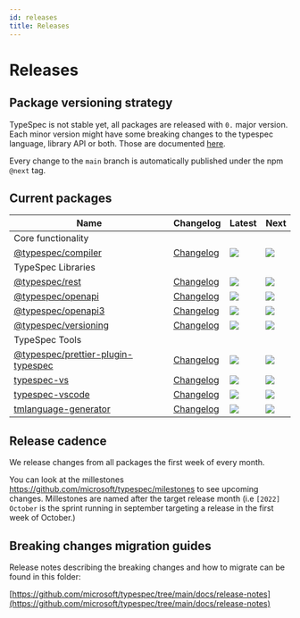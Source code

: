 ```yaml
---
id: releases
title: Releases
---
```


# Releases

## Package versioning strategy

TypeSpec is not stable yet, all packages are released with `0.` major version. Each minor version might have some breaking changes to the typespec language, library API or both. Those are documented [here](../release-notes).

Every change to the `main` branch is automatically published under the npm `@next` tag.

## Current packages

| Name                                               | Changelog                        | Latest                                                                                                                                   | Next                                                                      |
| -------------------------------------------------- | -------------------------------- | ---------------------------------------------------------------------------------------------------------------------------------------- | ------------------------------------------------------------------------- |
| Core functionality                                 |                                  |                                                                                                                                          |                                                                           |
| [@typespec/compiler][compiler_src]                 | [Changelog][compiler_chg]        | [![](https://img.shields.io/npm/v/@typespec/compiler)](https://www.npmjs.com/package/@typespec/compiler)                                 | ![](https://img.shields.io/npm/v/@typespec/compiler/next)                 |
| TypeSpec Libraries                                 |                                  |                                                                                                                                          |                                                                           |
| [@typespec/rest][rest_src]                         | [Changelog][rest_chg]            | [![](https://img.shields.io/npm/v/@typespec/rest)](https://www.npmjs.com/package/@typespec/rest)                                         | ![](https://img.shields.io/npm/v/@typespec/rest/next)                     |
| [@typespec/openapi][openapi_src]                   | [Changelog][openapi_chg]         | [![](https://img.shields.io/npm/v/@typespec/openapi)](https://www.npmjs.com/package/@typespec/openapi)                                   | ![](https://img.shields.io/npm/v/@typespec/openapi/next)                  |
| [@typespec/openapi3][openapi3_src]                 | [Changelog][openapi3_chg]        | [![](https://img.shields.io/npm/v/@typespec/openapi3)](https://www.npmjs.com/package/@typespec/openapi3)                                 | ![](https://img.shields.io/npm/v/@typespec/openapi3/next)                 |
| [@typespec/versioning][versioning_src]             | [Changelog][versioning_chg]      | [![](https://img.shields.io/npm/v/@typespec/versioning)](https://www.npmjs.com/package/@typespec/versioning)                             | ![](https://img.shields.io/npm/v/@typespec/versioning/next)               |
| TypeSpec Tools                                     |                                  |                                                                                                                                          |                                                                           |
| [@typespec/prettier-plugin-typespec][prettier_src] | [Changelog][prettier_chg]        | [![](https://img.shields.io/npm/v/@typespec/prettier-plugin-typespec)](https://www.npmjs.com/package/@typespec/prettier-plugin-typespec) | ![](https://img.shields.io/npm/v/@typespec/prettier-plugin-typespec/next) |
| [typespec-vs][typespec-vs_src]                     | [Changelog][typespec-vs_chg]     | [![](https://img.shields.io/npm/v/typespec-vs)](https://www.npmjs.com/package/typespec-vs)                                               | ![](https://img.shields.io/npm/v/typespec-vs/next)                        |
| [typespec-vscode][typespec-vscode_src]             | [Changelog][typespec-vscode_chg] | [![](https://img.shields.io/npm/v/typespec-vscode)](https://www.npmjs.com/package/typespec-vscode)                                       | ![](https://img.shields.io/npm/v/typespec-vscode/next)                    |
| [tmlanguage-generator][tmlanguage_src]             | [Changelog][tmlanguage_chg]      | [![](https://img.shields.io/npm/v/tmlanguage-generator)](https://www.npmjs.com/package/tmlanguage-generator)                             | ![](https://img.shields.io/npm/v/tmlanguage-generator/next)               |

[compiler_src]: https://github.com/microsoft/typespec/blob/main/packages/compiler
[compiler_chg]: https://github.com/microsoft/typespec/blob/main/packages/compiler/CHANGELOG.md
[rest_src]: https://github.com/microsoft/typespec/blob/main/packages/rest
[rest_chg]: https://github.com/microsoft/typespec/blob/main/packages/rest/CHANGELOG.md
[openapi_src]: https://github.com/microsoft/typespec/blob/main/packages/openapi
[openapi_chg]: https://github.com/microsoft/typespec/blob/main/packages/openapi/CHANGELOG.md
[openapi3_src]: https://github.com/microsoft/typespec/blob/main/packages/openapi3
[openapi3_chg]: https://github.com/microsoft/typespec/blob/main/packages/openapi3/CHANGELOG.md
[versioning_src]: https://github.com/microsoft/typespec/blob/main/packages/versioning
[versioning_chg]: https://github.com/microsoft/typespec/blob/main/packages/versioning/CHANGELOG.md
[prettier_src]: https://github.com/microsoft/typespec/blob/main/packages/prettier-plugin-typespec
[prettier_chg]: https://github.com/microsoft/typespec/blob/main/packages/prettier-plugin-typespec/CHANGELOG.md
[typespec-vs_src]: https://github.com/microsoft/typespec/blob/main/packages/typespec-vs
[typespec-vs_chg]: https://github.com/microsoft/typespec/blob/main/packages/typespec-vs/CHANGELOG.md
[typespec-vscode_src]: https://github.com/microsoft/typespec/blob/main/packages/typespec-vscode
[typespec-vscode_chg]: https://github.com/microsoft/typespec/blob/main/packages/typespec-vscode/CHANGELOG.md
[tmlanguage_src]: https://github.com/microsoft/typespec/blob/main/packages/tmlanguage-generator
[tmlanguage_chg]: https://github.com/microsoft/typespec/blob/main/packages/tmlanguage-generator/CHANGELOG.md

## Release cadence

We release changes from all packages the first week of every month.

You can look at the millestones https://github.com/microsoft/typespec/milestones to see upcoming changes. Millestones are named after the target release month (i.e `[2022] October` is the sprint running in september targeting a release in the first week of October.)

## Breaking changes migration guides

Release notes describing the breaking changes and how to migrate can be found in this folder:

[https://github.com/microsoft/typespec/tree/main/docs/release-notes](https://github.com/microsoft/typespec/tree/main/docs/release-notes)
